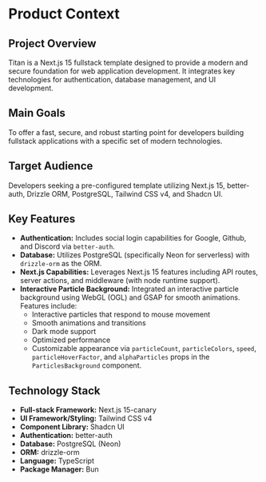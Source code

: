 # Product Context

## Project Overview

Titan is a Next.js 15 fullstack template designed to provide a modern and secure foundation for web application development. It integrates key technologies for authentication, database management, and UI development.

## Main Goals

To offer a fast, secure, and robust starting point for developers building fullstack applications with a specific set of modern technologies.

## Target Audience

Developers seeking a pre-configured template utilizing Next.js 15, better-auth, Drizzle ORM, PostgreSQL, Tailwind CSS v4, and Shadcn UI.

## Key Features

- **Authentication:** Includes social login capabilities for Google, Github, and Discord via `better-auth`.
- **Database:** Utilizes PostgreSQL (specifically Neon for serverless) with `drizzle-orm` as the ORM.
- **Next.js Capabilities:** Leverages Next.js 15 features including API routes, server actions, and middleware (with node runtime support).
- **Interactive Particle Background:** Integrated an interactive particle background using WebGL (OGL) and GSAP for smooth animations. Features include:
  - Interactive particles that respond to mouse movement
  - Smooth animations and transitions
  - Dark mode support
  - Optimized performance
  - Customizable appearance via `particleCount`, `particleColors`, `speed`, `particleHoverFactor`, and `alphaParticles` props in the `ParticlesBackground` component.

## Technology Stack

- **Full-stack Framework:** Next.js 15-canary
- **UI Framework/Styling:** Tailwind CSS v4
- **Component Library:** Shadcn UI
- **Authentication:** better-auth
- **Database:** PostgreSQL (Neon)
- **ORM:** drizzle-orm
- **Language:** TypeScript
- **Package Manager:** Bun
